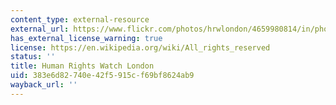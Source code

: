 ```yaml
---
content_type: external-resource
external_url: https://www.flickr.com/photos/hrwlondon/4659980814/in/photostream/
has_external_license_warning: true
license: https://en.wikipedia.org/wiki/All_rights_reserved
status: ''
title: Human Rights Watch London
uid: 383e6d82-740e-42f5-915c-f69bf8624ab9
wayback_url: ''
---
```

